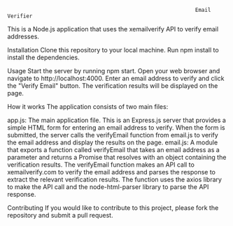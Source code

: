                                                                 Email Verifier

This is a Node.js application that uses the xemailverify API to verify email addresses.

Installation
Clone this repository to your local machine.
Run npm install to install the dependencies.

Usage
Start the server by running npm start.
Open your web browser and navigate to http://localhost:4000.
Enter an email address to verify and click the "Verify Email" button.
The verification results will be displayed on the page.

How it works
The application consists of two main files:

app.js: The main application file. This is an Express.js server that provides a simple HTML form for entering an email address to verify. When the form is submitted, the server calls the verifyEmail function from email.js to verify the email address and display the results on the page.
email.js: A module that exports a function called verifyEmail that takes an email address as a parameter and returns a Promise that resolves with an object containing the verification results. The verifyEmail function makes an API call to xemailverify.com to verify the email address and parses the response to extract the relevant verification results. The function uses the axios library to make the API call and the node-html-parser library to parse the API response.

Contributing
If you would like to contribute to this project, please fork the repository and submit a pull request.
